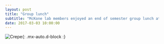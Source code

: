 ```yaml
---
layout: post
title: "Group lunch"
subtitle: "McKone lab members enjoyed an end of semester group lunch at The Porch"
date: 2017-03-03 10:00:00
---
```


![Crepe](https://raw.githubusercontent.com/Advay2803/advay2803.github.io/master/assets/img/Lunchatporch.png){: .mx-auto.d-block :}
